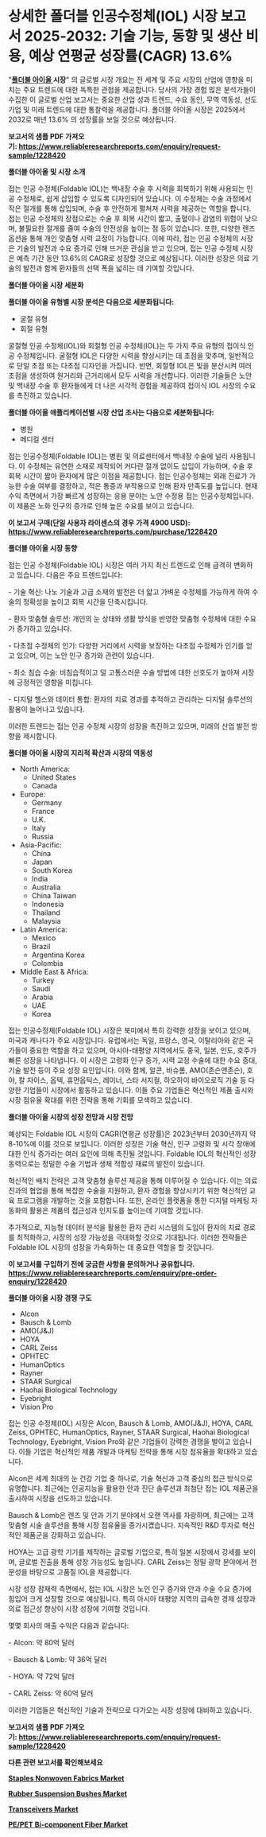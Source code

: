<p><h1>상세한 폴더블 인공수정체(IOL) 시장 보고서 2025-2032: 기술 기능, 동향 및 생산 비용, 예상 연평균 성장률(CAGR) 13.6%</h1></p><p>"<strong><a href="https://www.reliableresearchreports.com/foldable-iol-r1228420?utm_campaign=105&utm_medium=7&utm_source=Github&utm_content=ia&utm_term=11012025&utm_id=foldable-iol">폴더블 아이올&nbsp;</a></strong><strong>시장</strong>" 의 글로벌 시장 개요는 전 세계 및 주요 시장의 산업에 영향을 미치는 주요 트렌드에 대한 독특한 관점을 제공합니다. 당사의 가장 경험 많은 분석가들이 수집한 이 글로벌 산업 보고서는 중요한 산업 성과 트렌드, 수요 동인, 무역 역동성, 선도 기업 및 미래 트렌드에 대한 통찰력을 제공합니다. 폴더블 아이올 시장은 2025에서 2032로 매년 13.6% 의 성장률을 보일 것으로 예상됩니다.&nbsp;</p>
<p><strong>보고서의 샘플 PDF 가져오기:&nbsp;<a href="https://www.reliableresearchreports.com/enquiry/request-sample/1228420?utm_campaign=105&utm_medium=7&utm_source=Github&utm_content=ia&utm_term=11012025&utm_id=foldable-iol">https://www.reliableresearchreports.com/enquiry/request-sample/1228420</a></strong></p>
<p><strong>폴더블 아이올 및 시장 소개</strong></p>
<p><p>접는 인공 수정체(Foldable IOL)는 백내장 수술 후 시력을 회복하기 위해 사용되는 인공 수정체로, 쉽게 삽입할 수 있도록 디자인되어 있습니다. 이 수정체는 수술 과정에서 작은 절개를 통해 삽입되며, 수술 후 안전하게 펼쳐져 시력을 제공하는 역할을 합니다. 접는 인공 수정체의 장점으로는 수술 후 회복 시간이 짧고, 출혈이나 감염의 위험이 낮으며, 불필요한 절개를 줄여 수술의 안전성을 높이는 점 등이 있습니다. 또한, 다양한 렌즈 옵션을 통해 개인 맞춤형 시력 교정이 가능합니다. 이에 따라, 접는 인공 수정체의 시장은 기술의 발전과 수요 증가로 인해 뜨거운 관심을 받고 있으며, 접는 인공 수정체 시장은 예측 기간 동안 13.6%의 CAGR로 성장할 것으로 예상됩니다. 이러한 성장은 의료 기술의 발전과 함께 환자들의 선택 폭을 넓히는 데 기여할 것입니다.</p></p>
<p><strong>폴더블 아이올 시장 세분화</strong></p>
<p><strong>폴더블 아이올 유형별 시장 분석은 다음으로 세분화됩니다:</strong></p>
<p><ul><li>굴절 유형</li><li>회절 유형</li></ul></p>
<p><p>굴절형 인공 수정체(IOL)와 회절형 인공 수정체(IOL)는 두 가지 주요 유형의 접이식 인공 수정체입니다. 굴절형 IOL은 다양한 시력을 향상시키는 데 초점을 맞추며, 일반적으로 단일 초점 또는 다초점 디자인을 가집니다. 반면, 회절형 IOL은 빛을 분산시켜 여러 초점을 생성하여 원거리와 근거리에서 모두 시력을 개선합니다. 이러한 기술들은 노안 및 백내장 수술 후 환자들에게 더 나은 시각적 경험을 제공하여 접이식 IOL 시장의 수요를 촉진하고 있습니다.</p></p>
<p><strong>폴더블 아이올 애플리케이션별 시장 산업 조사는 다음으로 세분화됩니다:</strong></p>
<p><ul><li>병원</li><li>메디컬 센터</li></ul></p>
<p><p>접는 인공수정체(Foldable IOL)는 병원 및 의료센터에서 백내장 수술에 널리 사용됩니다. 이 수정체는 유연한 소재로 제작되어 커다란 절개 없이도 삽입이 가능하며, 수술 후 회복 시간이 짧아 환자에게 많은 이점을 제공합니다. 접는 인공수정체는 외래 진료가 가능한 수술 여부를 결정하고, 적은 통증과 부작용으로 인해 환자 만족도를 높입니다. 현재 수익 측면에서 가장 빠르게 성장하는 응용 분야는 노안 수정용 접는 인공수정체입니다. 이 제품은 노화 인구의 증가로 인해 높은 수요를 보이고 있습니다.</p></p>
<p><strong>이 보고서 구매(단일 사용자 라이센스의 경우 가격 4900 USD): <a href="https://www.reliableresearchreports.com/purchase/1228420?utm_campaign=105&utm_medium=7&utm_source=Github&utm_content=ia&utm_term=11012025&utm_id=foldable-iol">https://www.reliableresearchreports.com/purchase/1228420</a></strong></p>
<p><strong>폴더블 아이올 시장 동향</strong></p>
<p><p>접는 인공 수정체(Foldable IOL) 시장은 여러 가지 최신 트렌드로 인해 급격히 변화하고 있습니다. 다음은 주요 트렌드입니다:</p><p>- 기술 혁신: 나노 기술과 고급 소재의 발전은 더 얇고 가벼운 수정체를 가능하게 하여 수술의 정확성을 높이고 회복 시간을 단축시킵니다.</p><p>- 환자 맞춤형 솔루션: 개인의 눈 상태와 생활 방식을 반영한 맞춤형 수정체에 대한 수요가 증가하고 있습니다.</p><p>- 다초점 수정체의 인기: 다양한 거리에서 시력을 보장하는 다초점 수정체가 인기를 얻고 있으며, 이는 노안 인구 증가와 관련이 있습니다.</p><p>- 최소 침습 수술: 비침습적이고 덜 고통스러운 수술 방법에 대한 선호도가 높아져 시장에 긍정적인 영향을 미칩니다.</p><p>- 디지털 헬스와 데이터 통합: 환자의 치료 경과를 추적하고 관리하는 디지털 솔루션의 활용이 늘어나고 있습니다.</p><p>이러한 트렌드는 접는 인공 수정체 시장의 성장을 촉진하고 있으며, 미래의 산업 발전 방향을 제시합니다.</p></p>
<p><strong>폴더블 아이올 시장의 지리적 확산과 시장의 역동성</strong></p>
<p><ul>
    <li>
        North America:
        <ul>
            <li>United States</li>
            <li>Canada</li>
        </ul>
    </li>
    <li>
        Europe:
        <ul>
            <li>Germany</li>
            <li>France</li>
            <li>U.K.</li>
            <li>Italy</li>
            <li>Russia</li>
        </ul>
    </li>
    <li>
        Asia-Pacific:
        <ul>
            <li>China</li>
            <li>Japan</li>
            <li>South Korea</li>
            <li>India</li>
            <li>Australia</li>
            <li>China Taiwan</li>
            <li>Indonesia</li>
            <li>Thailand</li>
            <li>Malaysia</li>
        </ul>
    </li>
    <li>
        Latin America:
        <ul>
            <li>Mexico</li>
            <li>Brazil</li>
            <li>Argentina Korea</li>
            <li>Colombia</li>
        </ul>
    </li>
    <li>
        Middle East & Africa:
        <ul>
            <li>Turkey</li>
            <li>Saudi</li>
            <li>Arabia</li>
            <li>UAE</li>
            <li>Korea</li>
        </ul>
    </li>
    </ul></p>
<p><p>접는 인공수정체(Foldable IOL) 시장은 북미에서 특히 강력한 성장을 보이고 있으며, 미국과 캐나다가 주요 시장입니다. 유럽에서는 독일, 프랑스, 영국, 이탈리아와 같은 국가들이 중요한 역할을 하고 있으며, 아시아-태평양 지역에서도 중국, 일본, 인도, 호주가 빠른 성장을 나타냅니다. 이 시장은 고령화 인구 증가, 시력 교정 수술에 대한 수요 증대, 기술 발전 등이 주요 성장 요인입니다. 이와 함께, 알콘, 바슈롬, AMO(존슨앤존슨), 호야, 칼 자이스, 옵텍, 휴먼옵틱스, 레이너, 스타 서지컬, 하오하이 바이오로직 기술 등 다양한 기업들이 시장에서 활동하고 있습니다. 이들 주요 기업들은 혁신적인 제품 출시와 시장 점유율 확대를 위한 전략을 통해 기회를 모색하고 있습니다.</p></p>
<p><strong>폴더블 아이올 시장의 성장 전망과 시장 전망</strong></p>
<p><p>예상되는 Foldable IOL 시장의 CAGR(연평균 성장률)은 2023년부터 2030년까지 약 8-10%에 이를 것으로 보입니다. 이러한 성장은 기술 혁신, 인구 고령화 및 시각 장애에 대한 인식 증가라는 여러 요인에 의해 촉진될 것입니다. Foldable IOL의 혁신적인 성장 동력으로는 정밀한 수술 기법과 생체 적합성 재료의 발전이 있습니다.</p><p>혁신적인 배치 전략은 고객 맞춤형 솔루션 제공을 통해 이루어질 수 있습니다. 이는 의료진과의 협업을 통해 복잡한 수술을 지원하고, 환자 경험을 향상시키기 위한 혁신적인 교육 프로그램을 개발하는 것을 포함합니다. 또한, 온라인 플랫폼을 통한 디지털 마케팅 자동화의 활용은 제품의 접근성과 인지도를 높이는데 기여할 것입니다.</p><p>추가적으로, 지능형 데이터 분석을 활용한 환자 관리 시스템의 도입이 환자의 치료 경로를 최적화하고, 시장의 성장 가능성을 극대화할 것으로 기대됩니다. 이러한 전략들은 Foldable IOL 시장의 성장을 가속화하는 데 중요한 역할을 할 것입니다.</p></p>
<p><strong>이 보고서를 구입하기 전에 궁금한 사항을 문의하거나 공유합니다. <a href="https://www.reliableresearchreports.com/enquiry/pre-order-enquiry/1228420?utm_campaign=105&utm_medium=7&utm_source=Github&utm_content=ia&utm_term=11012025&utm_id=foldable-iol">https://www.reliableresearchreports.com/enquiry/pre-order-enquiry/1228420</a></strong></p>
<p><strong>폴더블 아이올 시장 경쟁 구도</strong></p>
<p><ul><li>Alcon</li><li>Bausch & Lomb</li><li>AMO(J&J)</li><li>HOYA</li><li>CARL Zeiss</li><li>OPHTEC</li><li>HumanOptics</li><li>Rayner</li><li>STAAR Surgical</li><li>Haohai Biological Technology</li><li>Eyebright</li><li>Vision Pro</li></ul></p>
<p><p>접는 인공 수정체(IOL) 시장은 Alcon, Bausch & Lomb, AMO(J&J), HOYA, CARL Zeiss, OPHTEC, HumanOptics, Rayner, STAAR Surgical, Haohai Biological Technology, Eyebright, Vision Pro와 같은 기업들이 강력한 경쟁을 벌이고 있습니다. 이들 기업은 혁신적인 제품 개발과 마케팅 전략을 통해 시장 점유율을 확대하고 있습니다.</p><p>Alcon은 세계 최대의 눈 건강 기업 중 하나로, 기술 혁신과 고객 중심의 접근 방식으로 유명합니다. 최근에는 인공지능을 활용한 안과 진단 솔루션과 최첨단 접는 IOL 제품군을 출시하여 시장을 선도하고 있습니다.</p><p>Bausch & Lomb은 렌즈 및 안과 기기 분야에서 오랜 역사를 자랑하며, 최근에는 고객 맞춤형 시술 솔루션을 통해 시장 점유율을 증가시켰습니다. 지속적인 R&D 투자로 혁신적인 제품군을 강화하고 있습니다.</p><p>HOYA는 고급 광학 기기를 제작하는 글로벌 기업으로, 특히 일본 시장에서 강세를 보이며, 글로벌 진출을 통해 성장 가능성도 높입니다. CARL Zeiss는 정밀 광학 분야에서 전문성을 바탕으로 고품질 IOL을 제공합니다.</p><p>시장 성장 잠재력 측면에서, 접는 IOL 시장은 노인 인구 증가와 안과 수술 수요 증가에 힘입어 크게 성장할 것으로 예상됩니다. 특히 아시아 태평양 지역의 급속한 경제 성장과 의료 접근성 향상이 시장 성장에 기여할 것입니다.</p><p>몇몇 회사의 매출 수익은 다음과 같습니다:</p><p>- Alcon: 약 80억 달러</p><p>- Bausch & Lomb: 약 36억 달러</p><p>- HOYA: 약 72억 달러</p><p>- CARL Zeiss: 약 60억 달러</p><p>이러한 기업들은 혁신적인 기술과 전략으로 다가오는 시장 성장에 대비하고 있습니다.</p></p>
<p><strong>보고서의 샘플 PDF 가져오기:&nbsp;<a href="https://www.reliableresearchreports.com/enquiry/request-sample/1228420?utm_campaign=105&utm_medium=7&utm_source=Github&utm_content=ia&utm_term=11012025&utm_id=foldable-iol">https://www.reliableresearchreports.com/enquiry/request-sample/1228420</a></strong></p>
<p><strong></strong></p>
<p><strong></strong></p>
<p><strong></strong></p>
<p><strong></strong></p>
<p><strong>다른 관련 보고서를 확인해보세요</strong></p>
<p><strong><p><a href="https://github.com/joannesouthgate/Market-Research-Report-List-5/blob/main/staples-nonwoven-fabrics-market.md?utm_campaign=105&utm_medium=7&utm_source=Github&utm_content=ia&utm_term=11012025&utm_id=foldable-iol">Staples Nonwoven Fabrics Market</a></p><p><a href="https://github.com/DianaWilson796/Market-Research-Report-List-1/blob/main/rubber-suspension-bushes-market.md?utm_campaign=105&utm_medium=7&utm_source=Github&utm_content=ia&utm_term=11012025&utm_id=foldable-iol">Rubber Suspension Bushes Market</a></p><p><a href="https://github.com/maclarensidney/Market-Research-Report-List-1/blob/main/transceivers-market.md?utm_campaign=105&utm_medium=7&utm_source=Github&utm_content=ia&utm_term=11012025&utm_id=foldable-iol">Transceivers Market</a></p><p><a href="https://github.com/sofayahoo2023/Market-Research-Report-List-6/blob/main/pepet-bi-component-fiber-market.md?utm_campaign=105&utm_medium=7&utm_source=Github&utm_content=ia&utm_term=11012025&utm_id=foldable-iol">PE/PET Bi-component Fiber Market</a></p></strong></p>
<p></p>